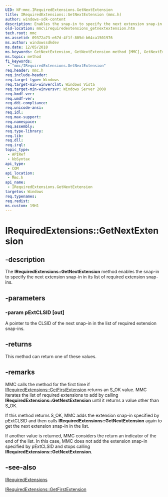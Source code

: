 ```yaml
---
UID: NF:mmc.IRequiredExtensions.GetNextExtension
title: IRequiredExtensions::GetNextExtension (mmc.h)
author: windows-sdk-content
description: Enables the snap-in to specify the next extension snap-in in its list of required extension snap-ins.
old-location: mmc\irequiredextensions_getnextextension.htm
tech.root: mmc
ms.assetid: 09372a73-e67d-4f1f-805d-b64ca1501976
ms.author: windowssdkdev
ms.date: 12/05/2018
ms.keywords: GetNextExtension, GetNextExtension method [MMC], GetNextExtension method [MMC],IRequiredExtensions interface, IRequiredExtensions interface [MMC],GetNextExtension method, IRequiredExtensions.GetNextExtension, IRequiredExtensions::GetNextExtension, _slate_irequiredextensions_getnextextension, mmc.irequiredextensions_getnextextension, mmc/IRequiredExtensions::GetNextExtension
ms.topic: method
f1_keywords: 
 - "mmc/IRequiredExtensions.GetNextExtension"
req.header: mmc.h
req.include-header: 
req.target-type: Windows
req.target-min-winverclnt: Windows Vista
req.target-min-winversvr: Windows Server 2008
req.kmdf-ver: 
req.umdf-ver: 
req.ddi-compliance: 
req.unicode-ansi: 
req.idl: 
req.max-support: 
req.namespace: 
req.assembly: 
req.type-library: 
req.lib: 
req.dll: 
req.irql: 
topic_type:
 - APIRef
 - kbSyntax
api_type:
 - COM
api_location:
 - Mmc.h
api_name:
 - IRequiredExtensions.GetNextExtension
targetos: Windows
req.typenames: 
req.redist: 
ms.custom: 19H1
---
```


# IRequiredExtensions::GetNextExtension


## -description


The <b>IRequiredExtensions::GetNextExtension</b> method enables the snap-in to specify the next extension snap-in in its list of required extension snap-ins.


## -parameters




### -param pExtCLSID [out]

A pointer to the CLSID of the next snap-in in the list of required extension snap-ins.


## -returns



This method can return one of these values.




## -remarks



MMC calls the method for the first time if 
<a href="https://docs.microsoft.com/windows/desktop/api/mmc/nf-mmc-irequiredextensions-getfirstextension">IRequiredExtensions::GetFirstExtension</a> returns an S_OK value. MMC iterates the list of required extensions to add by calling <b>IRequiredExtensions::GetNextExtension</b> until it returns a value other than S_OK.

If this method returns S_OK, MMC adds the extension snap-in specified by pExtCLSID and then calls <b>IRequiredExtensions::GetNextExtension</b> again to get the next extension snap-in in the list.

If another value is returned, MMC considers the return an indicator of the end of the list. In this case, MMC does not add the extension snap-in specified by pExtCLSID and stops calling <b>IRequiredExtensions::GetNextExtension</b>.




## -see-also




<a href="https://docs.microsoft.com/windows/desktop/api/mmc/nn-mmc-irequiredextensions">IRequiredExtensions</a>



<a href="https://docs.microsoft.com/windows/desktop/api/mmc/nf-mmc-irequiredextensions-getfirstextension">IRequiredExtensions::GetFirstExtension</a>
 

 

